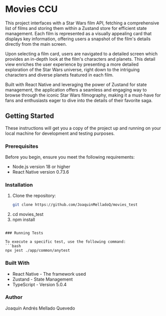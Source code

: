 # Movies CCU

This project interfaces with a Star Wars film API, fetching a comprehensive list of films and storing them within a Zustand store for efficient state management. Each film is represented as a visually appealing card that displays key information, offering users a snapshot of the film's details directly from the main screen.

Upon selecting a film card, users are navigated to a detailed screen which provides an in-depth look at the film's characters and planets. This detail view enriches the user experience by presenting a more detailed exploration of the Star Wars universe, right down to the intriguing characters and diverse planets featured in each film.

Built with React Native and leveraging the power of Zustand for state management, the application offers a seamless and engaging way to browse through the iconic Star Wars filmography, making it a must-have for fans and enthusiasts eager to dive into the details of their favorite saga.

## Getting Started

These instructions will get you a copy of the project up and running on your local machine for development and testing purposes.

### Prerequisites

Before you begin, ensure you meet the following requirements:
- Node.js version 18 or higher
- React Native version 0.73.6 

### Installation

1. Clone the repository:
   ```bash
   git clone https://github.com/JoaquinMelladoQ/movies_test

2. cd movies_test
3. npm install
```

### Running Tests

To execute a specific test, use the following command:
```bash
npx jest ./app/common/anytest
```

### Built With
- React Native - The framework used
- Zustand - State Management
- TypeScript - Version 5.0.4


### Author
Joaquín Andrés Mellado Quevedo
